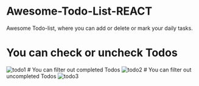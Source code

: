 # Awesome-Todo-List-REACT
Awesome Todo-list, where you can add or delete or mark your daily tasks.
# You can check or uncheck Todos
<img src="https://i.ibb.co/X3q4PHt/todo1.jpg" alt="todo1" border="0">
# You can filter out completed Todos
<img src="https://i.ibb.co/rpwzLBN/todo2.jpg" alt="todo2" border="0">
# You can filter out uncompleted Todos
<img src="https://i.ibb.co/2yCjDrv/todo3.jpg" alt="todo3" border="0">
